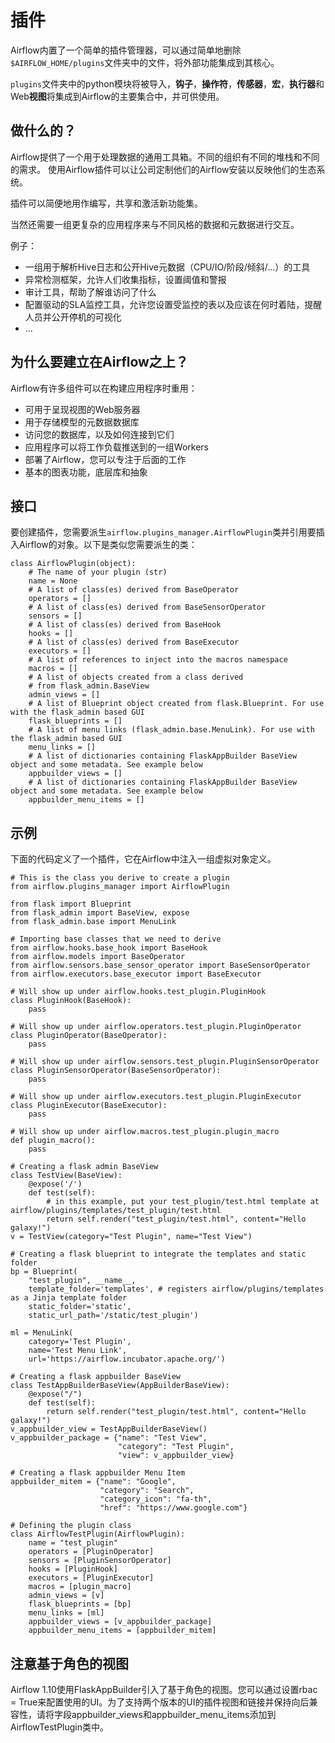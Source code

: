 # 插件

Airflow内置了一个简单的插件管理器，可以通过简单地删除`$AIRFLOW_HOME/plugins`文件夹中的文件，将外部功能集成到其核心。

`plugins`文件夹中的python模块将被导入，**钩子**，**操作符**，**传感器**，**宏**，**执行器**和Web**视图**将集成到Airflow的主要集合中，并可供使用。

## 做什么的？

Airflow提供了一个用于处理数据的通用工具箱。不同的组织有不同的堆栈和不同的需求。 使用Airflow插件可以让公司定制他们的Airflow安装以反映他们的生态系统。

插件可以简便地用作编写，共享和激活新功能集。

当然还需要一组更复杂的应用程序来与不同风格的数据和元数据进行交互。

例子：

* 一组用于解析Hive日志和公开Hive元数据（CPU/IO/阶段/倾斜/...）的工具
* 异常检测框架，允许人们收集指标，设置阈值和警报
* 审计工具，帮助了解谁访问了什么
* 配置驱动的SLA监控工具，允许您设置受监控的表以及应该在何时着陆，提醒人员并公开停机的可视化
* ...

## 为什么要建立在Airflow之上？

Airflow有许多组件可以在构建应用程序时重用：

* 可用于呈现视图的Web服务器
* 用于存储模型的元数据数据库
* 访问您的数据库，以及如何连接到它们
* 应用程序可以将工作负载推送到的一组Workers
* 部署了Airflow，您可以专注于后面的工作
* 基本的图表功能，底层库和抽象

## 接口

要创建插件，您需要派生`airflow.plugins_manager.AirflowPlugin`类并引用要插入Airflow的对象。以下是类似您需要派生的类：

```
class AirflowPlugin(object):
    # The name of your plugin (str)
    name = None
    # A list of class(es) derived from BaseOperator
    operators = []
    # A list of class(es) derived from BaseSensorOperator
    sensors = []
    # A list of class(es) derived from BaseHook
    hooks = []
    # A list of class(es) derived from BaseExecutor
    executors = []
    # A list of references to inject into the macros namespace
    macros = []
    # A list of objects created from a class derived
    # from flask_admin.BaseView
    admin_views = []
    # A list of Blueprint object created from flask.Blueprint. For use with the flask_admin based GUI
    flask_blueprints = []
    # A list of menu links (flask_admin.base.MenuLink). For use with the flask_admin based GUI
    menu_links = []
    # A list of dictionaries containing FlaskAppBuilder BaseView object and some metadata. See example below
    appbuilder_views = []
    # A list of dictionaries containing FlaskAppBuilder BaseView object and some metadata. See example below
    appbuilder_menu_items = []
```

## 示例

下面的代码定义了一个插件，它在Airflow中注入一组虚拟对象定义。

```
# This is the class you derive to create a plugin
from airflow.plugins_manager import AirflowPlugin

from flask import Blueprint
from flask_admin import BaseView, expose
from flask_admin.base import MenuLink

# Importing base classes that we need to derive
from airflow.hooks.base_hook import BaseHook
from airflow.models import BaseOperator
from airflow.sensors.base_sensor_operator import BaseSensorOperator
from airflow.executors.base_executor import BaseExecutor

# Will show up under airflow.hooks.test_plugin.PluginHook
class PluginHook(BaseHook):
    pass

# Will show up under airflow.operators.test_plugin.PluginOperator
class PluginOperator(BaseOperator):
    pass

# Will show up under airflow.sensors.test_plugin.PluginSensorOperator
class PluginSensorOperator(BaseSensorOperator):
    pass

# Will show up under airflow.executors.test_plugin.PluginExecutor
class PluginExecutor(BaseExecutor):
    pass

# Will show up under airflow.macros.test_plugin.plugin_macro
def plugin_macro():
    pass

# Creating a flask admin BaseView
class TestView(BaseView):
    @expose('/')
    def test(self):
        # in this example, put your test_plugin/test.html template at airflow/plugins/templates/test_plugin/test.html
        return self.render("test_plugin/test.html", content="Hello galaxy!")
v = TestView(category="Test Plugin", name="Test View")

# Creating a flask blueprint to integrate the templates and static folder
bp = Blueprint(
    "test_plugin", __name__,
    template_folder='templates', # registers airflow/plugins/templates as a Jinja template folder
    static_folder='static',
    static_url_path='/static/test_plugin')

ml = MenuLink(
    category='Test Plugin',
    name='Test Menu Link',
    url='https://airflow.incubator.apache.org/')

# Creating a flask appbuilder BaseView
class TestAppBuilderBaseView(AppBuilderBaseView):
    @expose("/")
    def test(self):
        return self.render("test_plugin/test.html", content="Hello galaxy!")
v_appbuilder_view = TestAppBuilderBaseView()
v_appbuilder_package = {"name": "Test View",
                        "category": "Test Plugin",
                        "view": v_appbuilder_view}

# Creating a flask appbuilder Menu Item
appbuilder_mitem = {"name": "Google",
                    "category": "Search",
                    "category_icon": "fa-th",
                    "href": "https://www.google.com"}

# Defining the plugin class
class AirflowTestPlugin(AirflowPlugin):
    name = "test_plugin"
    operators = [PluginOperator]
    sensors = [PluginSensorOperator]
    hooks = [PluginHook]
    executors = [PluginExecutor]
    macros = [plugin_macro]
    admin_views = [v]
    flask_blueprints = [bp]
    menu_links = [ml]
    appbuilder_views = [v_appbuilder_package]
    appbuilder_menu_items = [appbuilder_mitem]
```

## 注意基于角色的视图

Airflow 1.10使用FlaskAppBuilder引入了基于角色的视图。您可以通过设置rbac = True来配置使用的UI。为了支持两个版本的UI的插件视图和链接并保持向后兼容性，请将字段appbuilder_views和appbuilder_menu_items添加到AirflowTestPlugin类中。
